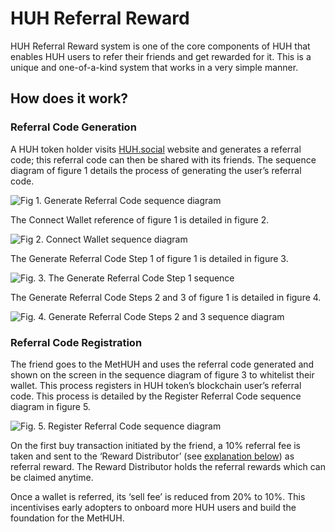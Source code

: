 # HUH Referral Reward

HUH Referral Reward system is one of the core components of HUH that enables HUH users to refer their friends and get rewarded for it. This is a unique and one-of-a-kind system that works in a very simple manner.

## **How does it work?**

### **Referral Code Generation**

A HUH token holder visits [HUH.social](https://huh.social) website and generates a referral code; this referral code can then be shared with its friends. The sequence diagram of figure 1 details the process of generating the user’s referral code.

![Fig 1. Generate Referral Code sequence diagram](https://lh5.googleusercontent.com/IPgvNF\_Y-bCpEmNQGxzSO23gVgrKEU45bko5yn77o\_vpB4eYF-IQkd0c-NKb8wBGotYR\_UkykZTPmGjjYC6jo-Y8dr6brA14AVjx9u\_BPOGB\_H4XALNidYcBlUFO9fX-ZIQ6JRVi)

The Connect Wallet reference of figure 1 is detailed in figure 2.

![Fig 2. Connect Wallet sequence diagram](https://lh3.googleusercontent.com/iYqEd4U0IVWT7LHqMX7iTDruMASb8rkGFfzBzy3gs0ehdgujQgoLEKsXS6EolDHT-2PIMI4MqV\_7Jmtp8hW2AG4yEqHCY23mwayBSEayGjj5IQeh6NHZZX2gNs0dZM4knCY4RbRe)

The Generate Referral Code Step 1 of figure 1 is detailed in figure 3.

![Fig. 3. The Generate Referral Code Step 1 sequence](https://lh6.googleusercontent.com/pZvpJr7rKUcdq8lpJ8sMOb-NYUhkfwl4wUoByT\_L6pi6FVxqoFuZJVRzkV6baVRf9Bvm6Y9zJJkewjeUyHsF1N\_uQHkBwZ0SZejYLV7i7ZLew9IfocWe1CBKZttPCw2DyOH71u2b)

The Generate Referral Code Steps 2 and 3 of figure 1 is detailed in figure 4.

![Fig. 4. Generate Referral Code Steps 2 and 3 sequence diagram](https://lh5.googleusercontent.com/Gvz9cgG7Z9xX65KlYwASkHCHdsU\_iZRtssv4KIm\_wIZ9zs87RmjCSoCBTXVgqCcnSP\_dpUnxmv7lKI1Rep94PM9PxshKQjMdDvi\_7x8Ao8KIgU4w110BkORXS1dUKFNKaws4XitF)

### **Referral Code Registration**

The friend goes to the MetHUH and uses the referral code generated and shown on the screen in the sequence diagram of figure 3 to whitelist their wallet. This process registers in HUH token’s blockchain user’s referral code. This process is detailed by the Register Referral Code sequence diagram in figure 5.

![Fig. 5. Register Referral Code sequence diagram](https://lh5.googleusercontent.com/oQlhn8IywFLi6EM8noAvI6mXYsGZV4r2It1oSqz-EyRsiUJrMRWr3vqVzKT4zbDqTa6iewF8Nn7sDWgKGTf1XjstcXZ4\_E\_s8XYGfLCoS4DoXcmXAMmq\_ZwxFeSMCyOWS8m-q6bn)

On the first buy transaction initiated by the friend, a 10% referral fee is taken and sent to the ‘Reward Distributor’ (see [explanation below](reward-distributor.md)) as referral reward. The Reward Distributor holds the referral rewards which can be claimed anytime.

Once a wallet is referred, its ‘sell fee’ is reduced from 20% to 10%. This incentivises early adopters to onboard more HUH users and build the foundation for the MetHUH.
